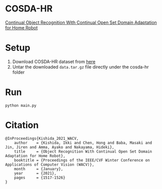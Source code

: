 # COSDA-HR
[Continual Object Recognition With Continual Open Set Domain Adaptation for Home Robot](https://nlab-mpg.github.io/COSDA-HR/)

# Setup
1. Download COSDA-HR dataset from [here](https://drive.google.com/file/d/1Fc0MJtJT5lNNpt7S65BCeLSjg7Z1jrQ1/view?usp=sharing)
2. Untar the downloaded ```data.tar.gz``` file directly under the cosda-hr folder

# Run
```python main.py```

# Citation
```
@InProceedings{Kishida_2021_WACV,
    author    = {Kishida, Ikki and Chen, Hong and Baba, Masaki and Jin, Jiren and Amma, Ayako and Nakayama, Hideki},
    title     = {Object Recognition With Continual Open Set Domain Adaptation for Home Robot},
    booktitle = {Proceedings of the IEEE/CVF Winter Conference on Applications of Computer Vision (WACV)},
    month     = {January},
    year      = {2021},
    pages     = {1517-1526}
}
```
